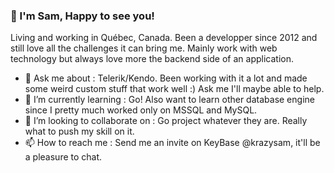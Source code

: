 ### 👋 I'm Sam, Happy to see you!

Living and working in Québec, Canada. Been a developper since 2012 and still love all the challenges it can bring me. Mainly work with web technology but always love more the backend side of an application.

- 💬 Ask me about : Telerik/Kendo. Been working with it a lot and made some weird custom stuff that work well :) Ask me I'll maybe able to help.
- 🌱 I’m currently learning : Go! Also want to learn other database engine since I pretty much worked only on MSSQL and MySQL.
- 👯 I’m looking to collaborate on : Go project whatever they are. Really what to push my skill on it.
- 📫 How to reach me : Send me an invite on KeyBase @krazysam, it'll be a pleasure to chat.

<!--
**krazysam/krazysam** is a ✨ _special_ ✨ repository because its `README.md` (this file) appears on your GitHub profile.

Here are some ideas to get you started:

- 🔭 I’m currently working on ...
- 🤔 I’m looking for help with ...
- 😄 Pronouns: ...
- ⚡ Fun fact: ...
-->
